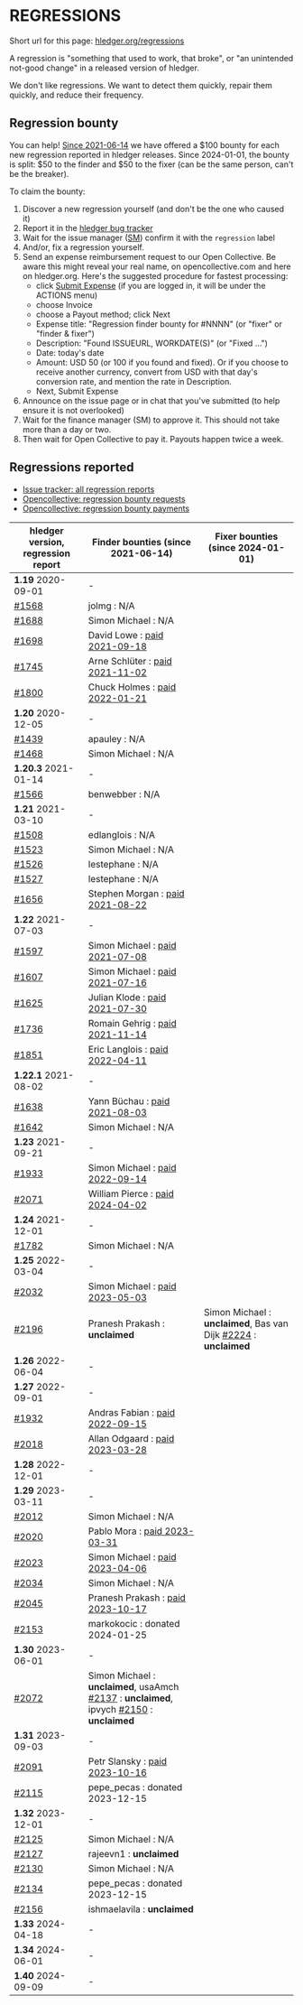 # REGRESSIONS

<div class=pagetoc>

<!-- toc -->
</div>

Short url for this page: [hledger.org/regressions](https://hledger.org/regressions)

A regression is "something that used to work, that broke", or "an unintended not-good change"
in a released version of hledger.

We don't like regressions. We want to detect them quickly, repair them quickly, and reduce their frequency.

## Regression bounty

You can help!
[Since 2021-06-14](https://github.com/simonmichael/hledger/issues/1570) we have offered a $100 bounty for each new regression reported in hledger releases.
Since 2024-01-01, the bounty is split: $50 to the finder and $50 to the fixer (can be the same person, can't be the breaker).

To claim the bounty:

1. Discover a new regression yourself (and don't be the one who caused it)
2. Report it in the [hledger bug tracker](http://bugs.hledger.org)
3. Wait for the issue manager ([SM](https://joyful.com)) confirm it with the `regression` label
4. And/or, fix a regression yourself.
5. Send an expense reimbursement request to our Open Collective. 
   Be aware this might reveal your real name, on opencollective.com and here on hledger.org.
   Here's the suggested procedure for fastest processing:
   - click [Submit Expense](https://opencollective.com/hledger/expenses/new)  (if you are logged in, it will be under the ACTIONS menu) 
   - choose Invoice
   - choose a Payout method; click Next
   - Expense title: "Regression finder bounty for #NNNN" (or "fixer" or "finder & fixer")
   - Description: "Found ISSUEURL, WORKDATE(S)" (or "Fixed ...")
   - Date: today's date
   - Amount: USD 50 (or 100 if you found and fixed).
     Or if you choose to receive another currency, convert from USD with that day's conversion rate, and mention the rate in Description.
   - Next, Submit Expense
5. Announce on the issue page or in chat that you've submitted (to help ensure it is not overlooked)
6. Wait for the finance manager (SM) to approve it. This should not take more than a day or two.
7. Then wait for Open Collective to pay it. Payouts happen twice a week.

## Regressions reported

- [Issue tracker: all regression reports](https://bugs.hledger.org/regressions)
- [Opencollective: regression bounty requests](https://opencollective.com/hledger/expenses?amount=50-100)
- [Opencollective: regression bounty payments](https://opencollective.com/hledger/transactions?kind=EXPENSE&amount=50-100)

| hledger version, regression report | Finder bounties (since 2021-06-14)                                                               | Fixer bounties (since 2024-01-01) <!-- some missing -->             |
|------------------------------------|--------------------------------------------------------------------------------------------------|---------------------------------------------------------------------|
| **1.19** 2020-09-01                | -                                                                                                |                                                                     |
| [#1568]                            | jolmg           : N/A                                                                            |                                                                     |
| [#1688]                            | Simon Michael   : N/A                                                                            |                                                                     |
| [#1698]                            | David Lowe      : [paid 2021-09-18](https://opencollective.com/hledger/expenses/50380)           |                                                                     |
| [#1745]                            | Arne Schlüter   : [paid 2021-11-02](https://opencollective.com/hledger/expenses/54446)           |                                                                     |
| [#1800]                            | Chuck Holmes    : [paid 2022-01-21](https://opencollective.com/hledger/expenses/61802)           |                                                                     |
| **1.20** 2020-12-05                | -                                                                                                |                                                                     |
| [#1439]                            | apauley         : N/A                                                                            |                                                                     |
| [#1468]                            | Simon Michael   : N/A                                                                            |                                                                     |
| **1.20.3** 2021-01-14              | -                                                                                                |                                                                     |
| [#1566]                            | benwebber       : N/A                                                                            |                                                                     |
| **1.21** 2021-03-10                | -                                                                                                |                                                                     |
| [#1508]                            | edlanglois      : N/A                                                                            |                                                                     |
| [#1523]                            | Simon Michael   : N/A                                                                            |                                                                     |
| [#1526]                            | lestephane      : N/A                                                                            |                                                                     |
| [#1527]                            | lestephane      : N/A                                                                            |                                                                     |
| [#1656]                            | Stephen Morgan  : [paid 2021-08-22](https://opencollective.com/hledger/expenses/48246)           |                                                                     |
| **1.22** 2021-07-03                | -                                                                                                |                                                                     |
| [#1597]                            | Simon Michael   : [paid 2021-07-08](https://opencollective.com/hledger/expenses/44939)           |                                                                     |
| [#1607]                            | Simon Michael   : [paid 2021-07-16](https://opencollective.com/hledger/expenses/45547)           |                                                                     |
| [#1625]                            | Julian Klode    : [paid 2021-07-30](https://opencollective.com/hledger/expenses/46431)           |                                                                     |
| [#1736]                            | Romain Gehrig   : [paid 2021-11-14](https://opencollective.com/hledger/expenses/55510)           |                                                                     |
| [#1851]                            | Eric Langlois   : [paid 2022-04-11](https://opencollective.com/hledger/expenses/72187)           |                                                                     |
| **1.22.1** 2021-08-02              | -                                                                                                |                                                                     |
| [#1638]                            | Yann Büchau     : [paid 2021-08-03](https://opencollective.com/hledger/expenses/46918)           |                                                                     |
| [#1642]                            | Simon Michael   : N/A                                                                            |                                                                     |
| **1.23** 2021-09-21                | -                                                                                                |                                                                     |
| [#1933]                            | Simon Michael   : [paid 2022-09-14](https://opencollective.com/hledger/expenses/95068)           |                                                                     |
| [#2071]                            | William Pierce  : [paid 2024-04-02](https://opencollective.com/hledger/expenses/195768)          |                                                                     |
| **1.24** 2021-12-01                | -                                                                                                |                                                                     |
| [#1782]                            | Simon Michael   : N/A                                                                            |                                                                     |
| **1.25** 2022-03-04                | -                                                                                                |                                                                     |
| [#2032]                            | Simon Michael   : [paid 2023-05-03](https://opencollective.com/hledger/expenses/137410)          |                                                                     |
| [#2196]                            | Pranesh Prakash : **unclaimed**                                                                  | Simon Michael : **unclaimed**, Bas van Dijk [#2224] : **unclaimed** |
| **1.26** 2022-06-04                | -                                                                                                |                                                                     |
| **1.27** 2022-09-01                | -                                                                                                |                                                                     |
| [#1932]                            | Andras Fabian   : [paid 2022-09-15](https://opencollective.com/hledger/expenses/95112)           |                                                                     |
| [#2018]                            | Allan Odgaard   : [paid 2023-03-28](https://opencollective.com/hledger/expenses/130591)          |                                                                     |
| **1.28** 2022-12-01                | -                                                                                                |                                                                     |
| **1.29** 2023-03-11                | -                                                                                                |                                                                     |
| [#2012]                            | Simon Michael   : N/A                                                                            |                                                                     |
| [#2020]                            | Pablo Mora      : [paid 2023-03-31](https://opencollective.com/hledger/expenses/131350)          |                                                                     |
| [#2023]                            | Simon Michael   : [paid 2023-04-06](https://opencollective.com/hledger/expenses/132635)          |                                                                     |
| [#2034]                            | Simon Michael   : N/A                                                                            |                                                                     |
| [#2045]                            | Pranesh Prakash : [paid 2023-10-17](https://opencollective.com/hledger/expenses/150171)          |                                                                     |
| [#2153]                            | markokocic      : donated 2024-01-25                                                             |                                                                     |
| **1.30** 2023-06-01                | -                                                                                                |                                                                     |
| [#2072]                            | Simon Michael   : **unclaimed**, usaAmch [#2137] : **unclaimed**, ipvych [#2150] : **unclaimed** |                                                                     |
| **1.31** 2023-09-03                | -                                                                                                |                                                                     |
| [#2091]                            | Petr Slansky    : [paid 2023-10-16](https://opencollective.com/hledger/expenses/166632)          |                                                                     |
| [#2115]                            | pepe_pecas      : donated 2023-12-15                                                             |                                                                     |
| **1.32** 2023-12-01                | -                                                                                                |                                                                     |
| [#2125]                            | Simon Michael   : N/A                                                                            |                                                                     |
| [#2127]                            | rajeevn1        : **unclaimed**                                                                  |                                                                     |
| [#2130]                            | Simon Michael   : N/A                                                                            |                                                                     |
| [#2134]                            | pepe_pecas      : donated 2023-12-15                                                             |                                                                     |
| [#2156]                            | ishmaelavila    : **unclaimed**                                                                  |                                                                     |
| **1.33** 2024-04-18                | -                                                                                                |                                                                     |
| **1.34** 2024-06-01                | -                                                                                                |                                                                     |
| **1.40** 2024-09-09                | -                                                                                                |                                                                     |


[#1439]: https://github.com/simonmichael/hledger/issues/1439
[#1468]: https://github.com/simonmichael/hledger/issues/1468
[#1508]: https://github.com/simonmichael/hledger/issues/1508
[#1523]: https://github.com/simonmichael/hledger/issues/1523
[#1526]: https://github.com/simonmichael/hledger/issues/1526
[#1527]: https://github.com/simonmichael/hledger/issues/1527
[#1566]: https://github.com/simonmichael/hledger/issues/1566
[#1568]: https://github.com/simonmichael/hledger/issues/1568
[#1597]: https://github.com/simonmichael/hledger/issues/1597
[#1607]: https://github.com/simonmichael/hledger/issues/1607
[#1625]: https://github.com/simonmichael/hledger/issues/1625
[#1638]: https://github.com/simonmichael/hledger/issues/1638
[#1642]: https://github.com/simonmichael/hledger/issues/1642
[#1656]: https://github.com/simonmichael/hledger/issues/1656
[#1688]: https://github.com/simonmichael/hledger/issues/1688
[#1698]: https://github.com/simonmichael/hledger/issues/1698
[#1736]: https://github.com/simonmichael/hledger/issues/1736
[#1745]: https://github.com/simonmichael/hledger/issues/1745
[#1782]: https://github.com/simonmichael/hledger/issues/1782
[#1800]: https://github.com/simonmichael/hledger/issues/1800
[#1851]: https://github.com/simonmichael/hledger/issues/1851
[#1932]: https://github.com/simonmichael/hledger/issues/1932
[#1933]: https://github.com/simonmichael/hledger/issues/1933
[#2012]: https://github.com/simonmichael/hledger/issues/2012
[#2018]: https://github.com/simonmichael/hledger/issues/2018
[#2020]: https://github.com/simonmichael/hledger/issues/2020
[#2023]: https://github.com/simonmichael/hledger/issues/2023
[#2032]: https://github.com/simonmichael/hledger/issues/2032
[#2034]: https://github.com/simonmichael/hledger/issues/2034
[#2045]: https://github.com/simonmichael/hledger/issues/2045
[#2071]: https://github.com/simonmichael/hledger/issues/2071
[#2072]: https://github.com/simonmichael/hledger/issues/2072
[#2091]: https://github.com/simonmichael/hledger/issues/2091
[#2115]: https://github.com/simonmichael/hledger/issues/2115
[#2125]: https://github.com/simonmichael/hledger/issues/2125
[#2127]: https://github.com/simonmichael/hledger/issues/2127
[#2130]: https://github.com/simonmichael/hledger/issues/2130
[#2134]: https://github.com/simonmichael/hledger/issues/2134
[#2137]: https://github.com/simonmichael/hledger/issues/2137
[#2150]: https://github.com/simonmichael/hledger/issues/2150
[#2153]: https://github.com/simonmichael/hledger/issues/2153
[#2156]: https://github.com/simonmichael/hledger/issues/2156
[#2196]: https://github.com/simonmichael/hledger/issues/2196
[#2224]: https://github.com/simonmichael/hledger/issues/2224
